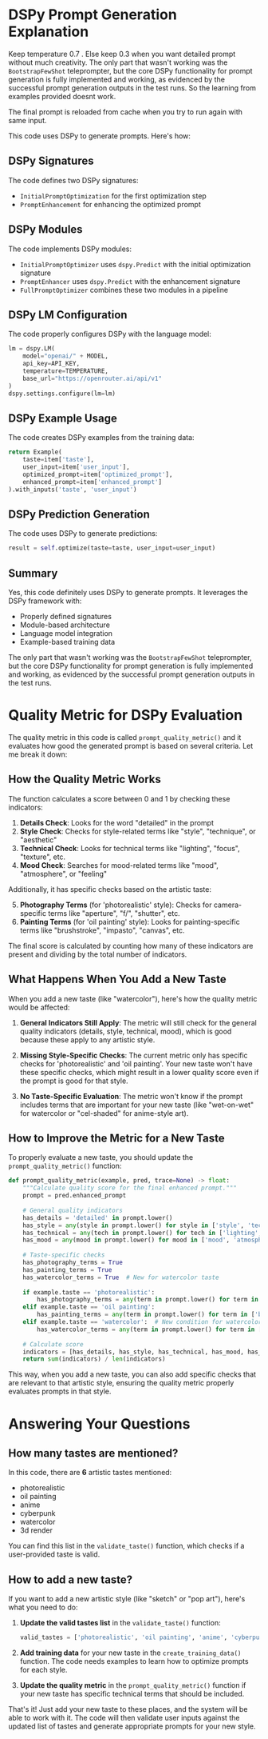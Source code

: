 # DSPy Prompt Generation Explanation

Keep temperature 0.7 . Else keep 0.3 when you want detailed prompt without much creativity. The only part that wasn't working was the `BootstrapFewShot` teleprompter, but the core DSPy functionality for prompt generation is fully implemented and working, as evidenced by the successful prompt generation outputs in the test runs. So the learning from examples provided doesnt work.

The final prompt is reloaded from cache when you try to run again with same input. 

This code uses DSPy to generate prompts. Here's how:

## DSPy Signatures

The code defines two DSPy signatures:

- `InitialPromptOptimization` for the first optimization step
- `PromptEnhancement` for enhancing the optimized prompt

## DSPy Modules

The code implements DSPy modules:

- `InitialPromptOptimizer` uses `dspy.Predict` with the initial optimization signature
- `PromptEnhancer` uses `dspy.Predict` with the enhancement signature
- `FullPromptOptimizer` combines these two modules in a pipeline

## DSPy LM Configuration

The code properly configures DSPy with the language model:

```python
lm = dspy.LM(
    model="openai/" + MODEL,
    api_key=API_KEY,
    temperature=TEMPERATURE,
    base_url="https://openrouter.ai/api/v1"
)
dspy.settings.configure(lm=lm)
```

## DSPy Example Usage

The code creates DSPy examples from the training data:

```python
return Example(
    taste=item['taste'],
    user_input=item['user_input'],
    optimized_prompt=item['optimized_prompt'],
    enhanced_prompt=item['enhanced_prompt']
).with_inputs('taste', 'user_input')
```

## DSPy Prediction Generation

The code uses DSPy to generate predictions:

```python
result = self.optimize(taste=taste, user_input=user_input)
```

## Summary

Yes, this code definitely uses DSPy to generate prompts. It leverages the DSPy framework with:

- Properly defined signatures
- Module-based architecture
- Language model integration
- Example-based training data

The only part that wasn't working was the `BootstrapFewShot` teleprompter, but the core DSPy functionality for prompt generation is fully implemented and working, as evidenced by the successful prompt generation outputs in the test runs.

# Quality Metric for DSPy Evaluation

The quality metric in this code is called `prompt_quality_metric()` and it evaluates how good the generated prompt is based on several criteria. Let me break it down:

## How the Quality Metric Works

The function calculates a score between 0 and 1 by checking these indicators:

1. **Details Check**: Looks for the word "detailed" in the prompt
2. **Style Check**: Checks for style-related terms like "style", "technique", or "aesthetic"
3. **Technical Check**: Looks for technical terms like "lighting", "focus", "texture", etc.
4. **Mood Check**: Searches for mood-related terms like "mood", "atmosphere", or "feeling"

Additionally, it has specific checks based on the artistic taste:

5. **Photography Terms** (for 'photorealistic' style): Checks for camera-specific terms like "aperture", "f/", "shutter", etc.
6. **Painting Terms** (for 'oil painting' style): Looks for painting-specific terms like "brushstroke", "impasto", "canvas", etc.

The final score is calculated by counting how many of these indicators are present and dividing by the total number of indicators.

## What Happens When You Add a New Taste

When you add a new taste (like "watercolor"), here's how the quality metric would be affected:

1. **General Indicators Still Apply**: The metric will still check for the general quality indicators (details, style, technical, mood), which is good because these apply to any artistic style.

2. **Missing Style-Specific Checks**: The current metric only has specific checks for 'photorealistic' and 'oil painting'. Your new taste won't have these specific checks, which might result in a lower quality score even if the prompt is good for that style.

3. **No Taste-Specific Evaluation**: The metric won't know if the prompt includes terms that are important for your new taste (like "wet-on-wet" for watercolor or "cel-shaded" for anime-style art).

## How to Improve the Metric for a New Taste

To properly evaluate a new taste, you should update the `prompt_quality_metric()` function:

```python
def prompt_quality_metric(example, pred, trace=None) -> float:
    """Calculate quality score for the final enhanced prompt."""
    prompt = pred.enhanced_prompt
    
    # General quality indicators
    has_details = 'detailed' in prompt.lower()
    has_style = any(style in prompt.lower() for style in ['style', 'technique', 'aesthetic'])
    has_technical = any(tech in prompt.lower() for tech in ['lighting', 'focus', 'texture', 'composition', 'resolution', 'aperture'])
    has_mood = any(mood in prompt.lower() for mood in ['mood', 'atmosphere', 'ambiance', 'feeling'])
    
    # Taste-specific checks
    has_photography_terms = True
    has_painting_terms = True
    has_watercolor_terms = True  # New for watercolor taste
    
    if example.taste == 'photorealistic':
        has_photography_terms = any(term in prompt.lower() for term in ['aperture', 'f/', 'shutter', 'depth', 'bokeh'])
    elif example.taste == 'oil painting':
        has_painting_terms = any(term in prompt.lower() for term in ['brushstroke', 'impasto', 'canvas', 'palette', 'texture'])
    elif example.taste == 'watercolor':  # New condition for watercolor
        has_watercolor_terms = any(term in prompt.lower() for term in ['wet-on-wet', 'washes', 'dry brush', 'transparency', 'flow'])
    
    # Calculate score
    indicators = [has_details, has_style, has_technical, has_mood, has_photography_terms, has_painting_terms, has_watercolor_terms]
    return sum(indicators) / len(indicators)
```

This way, when you add a new taste, you can also add specific checks that are relevant to that artistic style, ensuring the quality metric properly evaluates prompts in that style.

# Answering Your Questions

## How many tastes are mentioned?

In this code, there are **6** artistic tastes mentioned:
- photorealistic
- oil painting
- anime
- cyberpunk
- watercolor
- 3d render

You can find this list in the `validate_taste()` function, which checks if a user-provided taste is valid.

## How to add a new taste?

If you want to add a new artistic style (like "sketch" or "pop art"), here's what you need to do:

1. **Update the valid tastes list** in the `validate_taste()` function:
   ```python
   valid_tastes = ['photorealistic', 'oil painting', 'anime', 'cyberpunk', 'watercolor', '3d render', 'NEW_TASTE']
   ```

2. **Add training data** for your new taste in the `create_training_data()` function. The code needs examples to learn how to optimize prompts for each style.

3. **Update the quality metric** in the `prompt_quality_metric()` function if your new taste has specific technical terms that should be included.

That's it! Just add your new taste to these places, and the system will be able to work with it. The code will then validate user inputs against the updated list of tastes and generate appropriate prompts for your new style.

